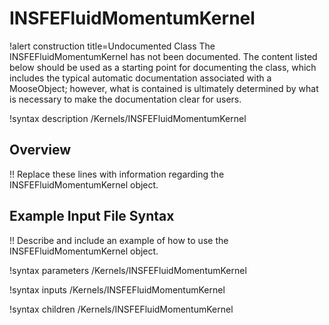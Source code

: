 # INSFEFluidMomentumKernel

!alert construction title=Undocumented Class
The INSFEFluidMomentumKernel has not been documented. The content listed below should be used as a starting point for
documenting the class, which includes the typical automatic documentation associated with a
MooseObject; however, what is contained is ultimately determined by what is necessary to make the
documentation clear for users.

!syntax description /Kernels/INSFEFluidMomentumKernel

## Overview

!! Replace these lines with information regarding the INSFEFluidMomentumKernel object.

## Example Input File Syntax

!! Describe and include an example of how to use the INSFEFluidMomentumKernel object.

!syntax parameters /Kernels/INSFEFluidMomentumKernel

!syntax inputs /Kernels/INSFEFluidMomentumKernel

!syntax children /Kernels/INSFEFluidMomentumKernel
